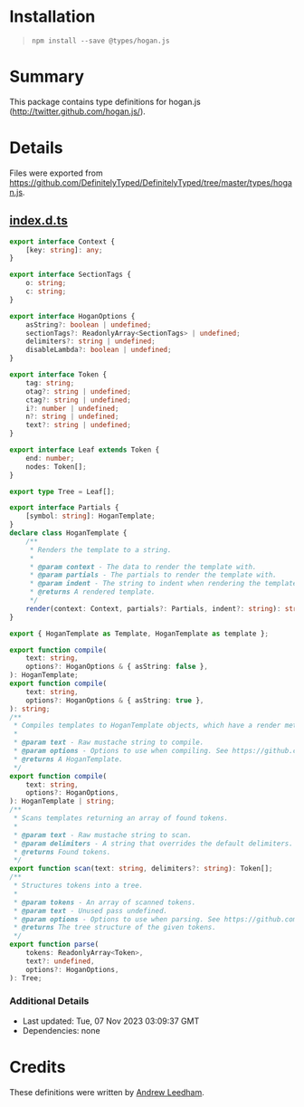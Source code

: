 # Installation
> `npm install --save @types/hogan.js`

# Summary
This package contains type definitions for hogan.js (http://twitter.github.com/hogan.js/).

# Details
Files were exported from https://github.com/DefinitelyTyped/DefinitelyTyped/tree/master/types/hogan.js.
## [index.d.ts](https://github.com/DefinitelyTyped/DefinitelyTyped/tree/master/types/hogan.js/index.d.ts)
````ts
export interface Context {
    [key: string]: any;
}

export interface SectionTags {
    o: string;
    c: string;
}

export interface HoganOptions {
    asString?: boolean | undefined;
    sectionTags?: ReadonlyArray<SectionTags> | undefined;
    delimiters?: string | undefined;
    disableLambda?: boolean | undefined;
}

export interface Token {
    tag: string;
    otag?: string | undefined;
    ctag?: string | undefined;
    i?: number | undefined;
    n?: string | undefined;
    text?: string | undefined;
}

export interface Leaf extends Token {
    end: number;
    nodes: Token[];
}

export type Tree = Leaf[];

export interface Partials {
    [symbol: string]: HoganTemplate;
}
declare class HoganTemplate {
    /**
     * Renders the template to a string.
     *
     * @param context - The data to render the template with.
     * @param partials - The partials to render the template with.
     * @param indent - The string to indent when rendering the template.
     * @returns A rendered template.
     */
    render(context: Context, partials?: Partials, indent?: string): string;
}

export { HoganTemplate as Template, HoganTemplate as template };

export function compile(
    text: string,
    options?: HoganOptions & { asString: false },
): HoganTemplate;
export function compile(
    text: string,
    options?: HoganOptions & { asString: true },
): string;
/**
 * Compiles templates to HoganTemplate objects, which have a render method.
 *
 * @param text - Raw mustache string to compile.
 * @param options - Options to use when compiling. See https://github.com/twitter/hogan.js#compilation-options.
 * @returns A HoganTemplate.
 */
export function compile(
    text: string,
    options?: HoganOptions,
): HoganTemplate | string;
/**
 * Scans templates returning an array of found tokens.
 *
 * @param text - Raw mustache string to scan.
 * @param delimiters - A string that overrides the default delimiters. Example: "<% %>".
 * @returns Found tokens.
 */
export function scan(text: string, delimiters?: string): Token[];
/**
 * Structures tokens into a tree.
 *
 * @param tokens - An array of scanned tokens.
 * @param text - Unused pass undefined.
 * @param options - Options to use when parsing. See https://github.com/twitter/hogan.js#compilation-options.
 * @returns The tree structure of the given tokens.
 */
export function parse(
    tokens: ReadonlyArray<Token>,
    text?: undefined,
    options?: HoganOptions,
): Tree;

````

### Additional Details
 * Last updated: Tue, 07 Nov 2023 03:09:37 GMT
 * Dependencies: none

# Credits
These definitions were written by [Andrew Leedham](https://github.com/AndrewLeedham).
